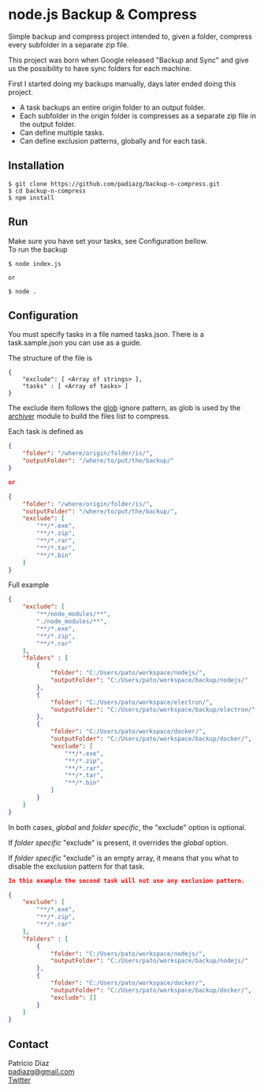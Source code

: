 # node.js Backup & Compress
Simple backup and compress project intended to, given a folder, compress every subfolder in a separate zip file.

This project was born when Google released "Backup and Sync" and give us the possibility to have sync folders for each machine.

First I started doing my backups manually, days later ended doing this project.

* A task backups an entire origin folder to an output folder.
* Each subfolder in the origin folder is compresses as a separate zip file in the output folder.
* Can define multiple tasks.
* Can define exclusion patterns, globally and for each task.

## Installation
```
$ git clone https://github.com/padiazg/backup-n-compress.git
$ cd backup-n-compress
$ npm install
```
## Run
Make sure you have set your tasks, see Configuration bellow.  
To run the backup
```
$ node index.js

or

$ node .
```
## Configuration
You must specify tasks in a file named tasks.json. There is a task.sample.json you can use as a guide.

The structure of the file is
```
{
    "exclude": [ <Array of strings> ],
    "tasks" : [ <Array of tasks> ]
}
```
The exclude item follows the [glob](https://github.com/isaacs/node-glob) ignore pattern, as glob is used by the [archiver](https://github.com/archiverjs/node-archiver) module to build the files list to compress.

Each task is defined as
```JSON
{
    "folder": "/where/origin/folder/is/",
    "outputFolder": "/where/to/put/the/backup/"
}

or

{
    "folder": "/where/origin/folder/is/",
    "outputFolder": "/where/to/put/the/backup/",
    "exclude": [
        "**/*.exe",
        "**/*.zip",
        "**/*.rar",
        "**/*.tar",
        "**/*.bin"
    ]
}
```
Full example
```json
{
    "exclude": [
        "**/node_modules/**",
        "./node_modules/**",
        "**/*.exe",
        "**/*.zip",
        "**/*.rar"
    ],
    "folders" : [
        {
            "folder": "C:/Users/pato/workspace/nodejs/",
            "outputFolder": "C:/Users/pato/workspace/backup/nodejs/"
        },
        {
            "folder": "C:/Users/pato/workspace/electron/",
            "outputFolder": "C:/Users/pato/workspace/backup/electron/"
        },
        {
            "folder": "C:/Users/pato/workspace/docker/",
            "outputFolder": "C:/Users/pato/workspace/backup/docker/",
            "exclude": [
                "**/*.exe",
                "**/*.zip",
                "**/*.rar",
                "**/*.tar",
                "**/*.bin"
            ]
        }
    ]
}
```
In both cases, _global_ and _folder specific_, the "exclude" option is optional.

If _folder specific_ "exclude" is present, it overrides the _global_ option.

If _folder specific_ "exclude" is an empty array, it means that you what to disable the exclusion pattern for that task.
```json
In this example the second task will not use any exclusion pattern.

{
    "exclude": [
        "**/*.exe",
        "**/*.zip",
        "**/*.rar"
    ],
    "folders" : [
        {
            "folder": "C:/Users/pato/workspace/nodejs/",
            "outputFolder": "C:/Users/pato/workspace/backup/nodejs/"
        },
        {
            "folder": "C:/Users/pato/workspace/docker/",
            "outputFolder": "C:/Users/pato/workspace/backup/docker/",
            "exclude": []
        }
    ]
}
```
## Contact
Patricio Díaz  
<padiazg@gmail.com>  
[Twitter](https://twitter.com/padiazg)
